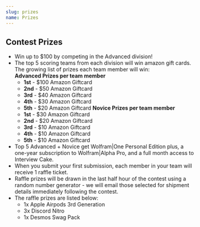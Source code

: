 ```yaml
---
slug: prizes
name: Prizes
---
```


## Contest Prizes

* Win up to $100 by competing in the Advanced division!
* The top 5 scoring teams from each division will win amazon gift cards. The growing list of prizes each team member will win:
  <br>**Advanced Prizes per team member**
  * **1st** - $100 Amazon Giftcard
  * **2nd** - $50 Amazon Giftcard
  * **3rd** - $40 Amazon Giftcard
  * **4th** - $30 Amazon Giftcard
  * **5th** - $20 Amazon Giftcard
  **Novice Prizes per team member**
  * **1st** - $30 Amazon Giftcard
  * **2nd** - $20 Amazon Giftcard
  * **3rd** - $10 Amazon Giftcard
  * **4th** - $10 Amazon Giftcard
  * **5th** - $10 Amazon Giftcard
* Top 5 Advanced + Novice get Wolfram|One Personal Edition plus, a one-year subscription to Wolfram|Alpha Pro, and a full month access to Interview Cake.
* When you submit your first submission, each member in your team will receive 1 raffle ticket.
* Raffle prizes will be drawn in the last half hour of the contest using a random number generator - we will email those selected for shipment details immediately following the contest.
* The raffle prizes are listed below:
  * 1x Apple Airpods 3rd Generation
  * 3x Discord Nitro
  * 1x Desmos Swag Pack
